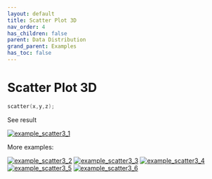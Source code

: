 ```yaml
---
layout: default
title: Scatter Plot 3D
nav_order: 4
has_children: false
parent: Data Distribution
grand_parent: Examples
has_toc: false
---
```

# Scatter Plot 3D

```cpp
scatter(x,y,z);
```


See result
    
[![example_scatter3_1](https://github.com/alandefreitas/matplotplusplus/blob/master/docs/examples/data_distribution/scatter3/scatter3_1.svg)](https://github.com/alandefreitas/matplotplusplus/blob/master/examples/data_distribution/scatter3/scatter3_1.cpp)

More examples:
    
[![example_scatter3_2](https://github.com/alandefreitas/matplotplusplus/blob/master/docs/examples/data_distribution/scatter3/scatter3_2_thumb.png)](https://github.com/alandefreitas/matplotplusplus/blob/master/examples/data_distribution/scatter3/scatter3_2.cpp)  [![example_scatter3_3](https://github.com/alandefreitas/matplotplusplus/blob/master/docs/examples/data_distribution/scatter3/scatter3_3_thumb.png)](https://github.com/alandefreitas/matplotplusplus/blob/master/examples/data_distribution/scatter3/scatter3_3.cpp)  [![example_scatter3_4](https://github.com/alandefreitas/matplotplusplus/blob/master/docs/examples/data_distribution/scatter3/scatter3_4_thumb.png)](https://github.com/alandefreitas/matplotplusplus/blob/master/examples/data_distribution/scatter3/scatter3_4.cpp)  [![example_scatter3_5](https://github.com/alandefreitas/matplotplusplus/blob/master/docs/examples/data_distribution/scatter3/scatter3_5_thumb.png)](https://github.com/alandefreitas/matplotplusplus/blob/master/examples/data_distribution/scatter3/scatter3_5.cpp)  [![example_scatter3_6](https://github.com/alandefreitas/matplotplusplus/blob/master/docs/examples/data_distribution/scatter3/scatter3_6_thumb.png)](https://github.com/alandefreitas/matplotplusplus/blob/master/examples/data_distribution/scatter3/scatter3_6.cpp)
  





<!-- Generated with mdsplit: https://github.com/alandefreitas/mdsplit -->
